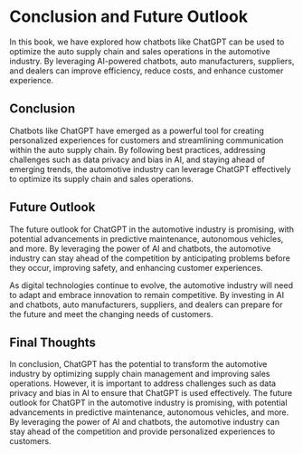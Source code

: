 Conclusion and Future Outlook
====================================================================================

In this book, we have explored how chatbots like ChatGPT can be used to optimize the auto supply chain and sales operations in the automotive industry. By leveraging AI-powered chatbots, auto manufacturers, suppliers, and dealers can improve efficiency, reduce costs, and enhance customer experience.

Conclusion
----------

Chatbots like ChatGPT have emerged as a powerful tool for creating personalized experiences for customers and streamlining communication within the auto supply chain. By following best practices, addressing challenges such as data privacy and bias in AI, and staying ahead of emerging trends, the automotive industry can leverage ChatGPT effectively to optimize its supply chain and sales operations.

Future Outlook
--------------

The future outlook for ChatGPT in the automotive industry is promising, with potential advancements in predictive maintenance, autonomous vehicles, and more. By leveraging the power of AI and chatbots, the automotive industry can stay ahead of the competition by anticipating problems before they occur, improving safety, and enhancing customer experiences.

As digital technologies continue to evolve, the automotive industry will need to adapt and embrace innovation to remain competitive. By investing in AI and chatbots, auto manufacturers, suppliers, and dealers can prepare for the future and meet the changing needs of customers.

Final Thoughts
--------------

In conclusion, ChatGPT has the potential to transform the automotive industry by optimizing supply chain management and improving sales operations. However, it is important to address challenges such as data privacy and bias in AI to ensure that ChatGPT is used effectively. The future outlook for ChatGPT in the automotive industry is promising, with potential advancements in predictive maintenance, autonomous vehicles, and more. By leveraging the power of AI and chatbots, the automotive industry can stay ahead of the competition and provide personalized experiences to customers.

